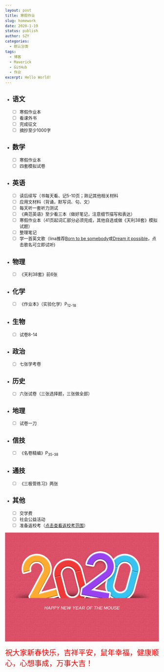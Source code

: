 ```yaml
---
layout: post
title: 寒假作业
slug: homework
date: 2020-1-19
status: publish
author: SZY
categories: 
  - 默认分类
tags: 
  - 博客
  - Maverick
  - GitHub
  - 作业
excerpt: Hello World!
---
```


- ## 语文

  - [ ] 寒假作业本
  - [ ] 看课外书
  - [ ] 完成征文
  - [ ] 摘抄至少1000字

- ## 数学

  - [ ] 寒假作业本
  - [ ] 四套模拟试卷

- ## 英语

  - [ ] 读后续写（书每天看、记5-10页；熟记其他相关材料
  - [ ] 应用文材料（背诵，默写词、句、文）
  - [ ] 每天听一套听力测试
  - [ ] 《典范英语》至少看三本（做好笔记，注意细节描写和表达）
  - [ ] 寒假作业本（41页起词汇部分必须完成，其他自选或做《天利38套》模拟试题）
  - [ ] 整理笔记
  - [ ] 学一首英文歌（lina推荐[Born to be somebody](https://music.163.com/#/song?id=18638023)或[Dream it possible](https://www.bilibili.com/video/av8184769)，点击歌名可立即试听)

- ## 物理

  - [ ] 《天利38套》前6张

- ## 化学

  - [ ] 《作业本》（实验化学）P<sub>12-18</sub>

- ## 生物

  - [ ] 试卷8-14

- ## 政治

  - [ ] 七张学考卷

- ## 历史

  - [ ] 六张试卷（三张选择题，三张做全部）

- ## 地理

  - [ ] 试卷一刀

- ## 信技

  - [ ] 《名卷精编》P<sub>35-38</sub>

- ## 通技

  - [ ] 《三极管练习》两张

- ## 其他

  - [ ] 交学费
  - [ ] 社会公益活动
  - [ ] 准备返校考（[点击查看返校考范围](https://1357310795.github.io/Blog-With-GitHub-Boilerplate/archives/back-test/)）

![](./images/2020.jpg)

<font color=red size=5 face="方正喵呜体">祝大家新春快乐，吉祥平安，鼠年幸福，健康顺心，心想事成，万事大吉！</font>

